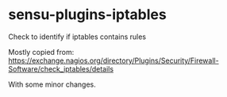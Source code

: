 # sensu-plugins-iptables
Check to identify if iptables contains rules

Mostly copied from: https://exchange.nagios.org/directory/Plugins/Security/Firewall-Software/check_iptables/details

With some minor changes.
